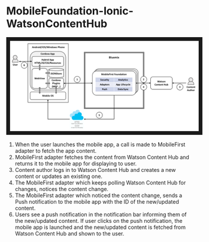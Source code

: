 # MobileFoundation-Ionic-WatsonContentHub

<img src="doc/source/images/Architecture.png" alt="Architecture diagram" width="1200" border="10" />

1. When the user launches the mobile app, a call is made to MobileFirst adapter to fetch the app content.
2. MobileFirst adapter fetches the content from Watson Content Hub and returns it to the mobile app for displaying to user.
3. Content author logs in to Watson Content Hub and creates a new content or updates an existing one.
4. The MobileFirst adapter which keeps polling Watson Content Hub for changes, notices the content change.
5. The MobileFirst adapter which noticed the content change, sends a Push notification to the mobile app with the ID of the new/updated content.
6. Users see a push notification in the notification bar informing them of the new/updated content. If user clicks on the push notification, the mobile app is launched and the new/updated content is fetched from Watson Content Hub and shown to the user.
